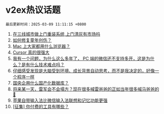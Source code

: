 # v2ex热议话题

`最后更新时间：2025-03-09 11:11:15 +0800`

1. [在三线城市做上门重装系统,上门清灰有市场吗](https://www.v2ex.com/t/1116833)
1. [如何修复童年创伤？](https://www.v2ex.com/t/1116878)
1. [Mac 上大家都用什么浏览器？](https://www.v2ex.com/t/1116892)
1. [Cursor 真的很强大](https://www.v2ex.com/t/1116882)
1. [我有一个问题，为什么这么多年了， PC 端的微信还不支持多开，这是为什么？是有什么技术难点吗？](https://www.v2ex.com/t/1116853)
1. [仔细感受发现是大脑受到环境、成长背景自动思考，而不是我决定的，好像一个程序一样](https://www.v2ex.com/t/1116844)
1. [国央企用什么国产化数据库？](https://www.v2ex.com/t/1116839)
1. [将来某一天，雷军会不会塌方？现在很多喊雷爸爸的正如当年很多喊马爸爸的🤔](https://www.v2ex.com/t/1116931)
1. [苹果自带输入法比微信输入法联想和记忆功能更强](https://www.v2ex.com/t/1116851)
1. [[征集] 你付费的工具有哪些？](https://www.v2ex.com/t/1116889)

